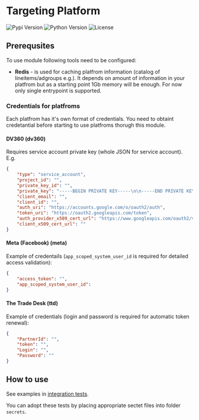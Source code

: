 # Targeting Platform

![Pypi Version](https://img.shields.io/pypi/v/targeting-platform)
![Python Version](https://img.shields.io/pypi/pyversions/targeting-platform)
![License](https://img.shields.io/pypi/l/targeting-platform)

## Prerequsites

To use module following tools need to be configured:

- **Redis** - is used for caching platfrom information (catalog of lineitems/adgroups e.g.). It depends on amount of information in your platfrom but as a starting point 1Gb memory will be enough. For now only single entrypoint is supported.

### Credentials for platfroms

Each platfrom has it's own format of credentials. You need to obtaint credetantial before starting to use platfroms thorugh this module.

#### DV360 (dv360)

Requires service account private key (whole JSON for service account). E.g.

```JSON
{
    "type": "service_account",
    "project_id": "",
    "private_key_id": "",
    "private_key": "-----BEGIN PRIVATE KEY-----\n\n-----END PRIVATE KEY-----\n",
    "client_email": "",
    "client_id": "",
    "auth_uri": "https://accounts.google.com/o/oauth2/auth",
    "token_uri": "https://oauth2.googleapis.com/token",
    "auth_provider_x509_cert_url": "https://www.googleapis.com/oauth2/v1/certs",
    "client_x509_cert_url": ""
}
```

#### Meta (Facebook) (meta)

Example of credentails (`app_scoped_system_user_id` is required for detailed access validation):

```JSON
{
    "access_token": "",
    "app_scoped_system_user_id":
}
```

#### The Trade Desk (ttd)

Example of credentials (login and password is required for automatic token renewal):

```JSON
{
    "PartnerId": "",
    "token": "",
    "Login": "",
    "Password": ""
}
```

## How to use

See examples in [integration tests](https://gitlab.com/dsp6802915/targeting_platform/-/tree/main/tests/integration).

You can adopt these tests by placing appropriate sectet files into folder `secrets`.
